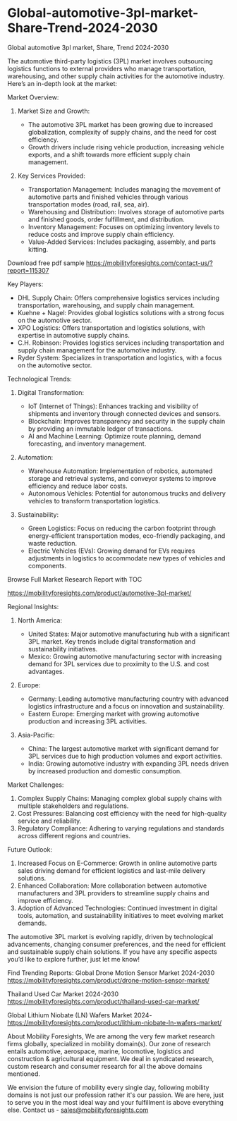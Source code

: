 # Global-automotive-3pl-market-Share-Trend-2024-2030
Global automotive 3pl market, Share, Trend  2024-2030

The automotive third-party logistics (3PL) market involves outsourcing logistics functions to external providers who manage transportation, warehousing, and other supply chain activities for the automotive industry. Here’s an in-depth look at the market:

 Market Overview:

1. Market Size and Growth:
   - The automotive 3PL market has been growing due to increased globalization, complexity of supply chains, and the need for cost efficiency.
   - Growth drivers include rising vehicle production, increasing vehicle exports, and a shift towards more efficient supply chain management.

2. Key Services Provided:
   - Transportation Management: Includes managing the movement of automotive parts and finished vehicles through various transportation modes (road, rail, sea, air).
   - Warehousing and Distribution: Involves storage of automotive parts and finished goods, order fulfillment, and distribution.
   - Inventory Management: Focuses on optimizing inventory levels to reduce costs and improve supply chain efficiency.
   - Value-Added Services: Includes packaging, assembly, and parts kitting.



Download free pdf sample 
https://mobilityforesights.com/contact-us/?report=115307 


 Key Players:
- DHL Supply Chain: Offers comprehensive logistics services including transportation, warehousing, and supply chain management.
- Kuehne + Nagel: Provides global logistics solutions with a strong focus on the automotive sector.
- XPO Logistics: Offers transportation and logistics solutions, with expertise in automotive supply chains.
- C.H. Robinson: Provides logistics services including transportation and supply chain management for the automotive industry.
- Ryder System: Specializes in transportation and logistics, with a focus on the automotive sector.

 Technological Trends:

1. Digital Transformation:
   - IoT (Internet of Things): Enhances tracking and visibility of shipments and inventory through connected devices and sensors.
   - Blockchain: Improves transparency and security in the supply chain by providing an immutable ledger of transactions.
   - AI and Machine Learning: Optimize route planning, demand forecasting, and inventory management.

2. Automation:
   - Warehouse Automation: Implementation of robotics, automated storage and retrieval systems, and conveyor systems to improve efficiency and reduce labor costs.
   - Autonomous Vehicles: Potential for autonomous trucks and delivery vehicles to transform transportation logistics.

3. Sustainability:
   - Green Logistics: Focus on reducing the carbon footprint through energy-efficient transportation modes, eco-friendly packaging, and waste reduction.
   - Electric Vehicles (EVs): Growing demand for EVs requires adjustments in logistics to accommodate new types of vehicles and components.

Browse Full Market Research Report with TOC 

https://mobilityforesights.com/product/automotive-3pl-market/ 


 Regional Insights:

1. North America:
   - United States: Major automotive manufacturing hub with a significant 3PL market. Key trends include digital transformation and sustainability initiatives.
   - Mexico: Growing automotive manufacturing sector with increasing demand for 3PL services due to proximity to the U.S. and cost advantages.

2. Europe:
   - Germany: Leading automotive manufacturing country with advanced logistics infrastructure and a focus on innovation and sustainability.
   - Eastern Europe: Emerging market with growing automotive production and increasing 3PL activities.

3. Asia-Pacific:
   - China: The largest automotive market with significant demand for 3PL services due to high production volumes and export activities.
   - India: Growing automotive industry with expanding 3PL needs driven by increased production and domestic consumption.

 Market Challenges:

1. Complex Supply Chains: Managing complex global supply chains with multiple stakeholders and regulations.
2. Cost Pressures: Balancing cost efficiency with the need for high-quality service and reliability.
3. Regulatory Compliance: Adhering to varying regulations and standards across different regions and countries.

 Future Outlook:

1. Increased Focus on E-Commerce: Growth in online automotive parts sales driving demand for efficient logistics and last-mile delivery solutions.
2. Enhanced Collaboration: More collaboration between automotive manufacturers and 3PL providers to streamline supply chains and improve efficiency.
3. Adoption of Advanced Technologies: Continued investment in digital tools, automation, and sustainability initiatives to meet evolving market demands.

The automotive 3PL market is evolving rapidly, driven by technological advancements, changing consumer preferences, and the need for efficient and sustainable supply chain solutions. If you have any specific aspects you’d like to explore further, just let me know!




Find Trending Reports:
Global Drone Motion Sensor Market 2024-2030
https://mobilityforesights.com/product/drone-motion-sensor-market/ 
 
Thailand Used Car Market 2024-2030
https://mobilityforesights.com/product/thailand-used-car-market/ 

Global Lithium Niobate (LN) Wafers Market 2024-
https://mobilityforesights.com/product/lithium-niobate-ln-wafers-market/ 


About Mobility Foresights,
We are among the very few market research firms globally, specialized in mobility domain(s). Our zone of research entails automotive, aerospace, marine, locomotive, logistics and construction & agricultural equipment. We deal in syndicated research, custom research and consumer research for all the above domains mentioned.

We envision the future of mobility every single day, following mobility domains is not just our profession rather it's our passion. We are here, just to serve you in the most ideal way and your fulfillment is above everything else. Contact us -  sales@mobilityforesights.com 
 
